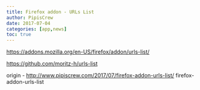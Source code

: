 ```yaml
---
title: Firefox addon - URLs List
author: PipisCrew
date: 2017-07-04
categories: [app,news]
toc: true
---
```


https://addons.mozilla.org/en-US/firefox/addon/urls-list/

https://github.com/moritz-h/urls-list

origin - http://www.pipiscrew.com/2017/07/firefox-addon-urls-list/ firefox-addon-urls-list